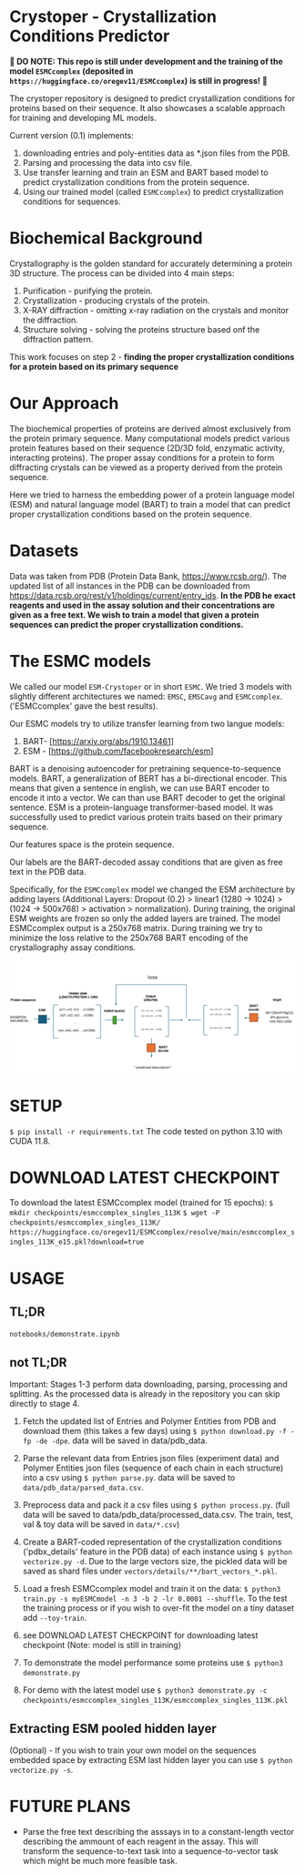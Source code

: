 # Crystoper - Crystallization Conditions Predictor  
**:construction_worker: DO NOTE: This repo is still under development and the training of the model `ESMCcomplex` (deposited in `https://huggingface.co/oregev11/ESMCcomplex`) is still in progress! :construction_worker:**

The crystoper repository is designed to predict crystallization conditions for proteins based on their sequence. It also showcases a scalable approach for training and developing ML models.

Current version (0.1) implements:
1. downloading entries and poly-entities data as *.json files from the PDB.
2. Parsing and processing the data into csv file.
3. Use transfer learning and train an ESM and BART based model to predict crystallization conditions from the protein sequence.
4. Using our trained model (called `ESMCcomplex`) to predict crystallization conditions for sequences.


# Biochemical Background
Crystallography is the golden standard for accurately determining a protein 3D structure.
The process can be divided into 4 main steps:
1. Purification - purifying the protein.
2. Crystallization - producing crystals of the protein.
3. X-RAY diffraction - omitting x-ray radiation on the crystals and monitor the diffraction.
4. Structure solving - solving the proteins structure based onf the diffraction pattern.

This work focuses on step 2 - **finding the proper crystallization conditions for a protein based on its primary sequence**

# Our Approach
The biochemical properties of proteins are derived almost exclusively from the protein primary sequence. Many computational models predict various protein features based on their sequence (2D/3D fold, enzymatic activity, interacting proteins). The proper assay conditions for a protein to form diffracting crystals can be viewed as a property derived from the protein sequence.

Here we tried to harness the embedding power of a protein language model (ESM) and natural language model (BART) to train a model that can predict proper crystallization conditions based on the protein sequence.

# Datasets
Data was taken from PDB (Protein Data Bank, https://www.rcsb.org/).
The updated list of all instances in the PDB can be downloaded from https://data.rcsb.org/rest/v1/holdings/current/entry_ids.
**In the PDB he exact reagents and used in the assay solution and their concentrations are given as a free text. We wish to train a model that given a protein sequences can predict the proper crystallization conditions.**

# The ESMC models
We called our model `ESM-Crystoper` or in short `ESMC`.
We tried 3 models with slightly different architectures we named: `EMSC`, `EMSCavg` and `ESMCcomplex`. ('ESMCcomplex' gave the best results).

Our ESMC models try to utilize transfer learning from two langue models:
1. BART- [https://arxiv.org/abs/1910.13461]
2. ESM - [https://github.com/facebookresearch/esm]

BART is a denoising autoencoder for pretraining sequence-to-sequence models. BART, a generalization of BERT has a bi-directional encoder. This means that given a sentence in english, we can use BART encoder to encode it into a vector. We can than use BART decoder to get the original sentence.
ESM is a protein-language transformer-based model. It was successfully used to predict various protein traits based on their primary sequence.

Our features space is the protein sequence.

Our labels are the BART-decoded assay conditions that are given as free text in the PDB data.

Specifically, for the `ESMCcomplex` model we changed the ESM architecture by adding layers (Additional Layers:  Dropout (0.2) > linear1 (1280 → 1024) > (1024 → 500x768) >  activation > normalization). During training, the original ESM weights are frozen so only the added layers are trained. 
The model ESMCcomplex output is a 250x768 matrix. 
During training we try to minimize the loss relative to the 250x768 BART encoding of the crystallography assay conditions.

![alt text](Untitled.png)

# SETUP
`$ pip install -r requirements.txt`
The code tested on python 3.10 with CUDA 11.8.

# DOWNLOAD LATEST CHECKPOINT
To download the latest ESMCcomplex model (trained for 15 epochs):
`$ mkdir checkpoints/esmccomplex_singles_113K`
`$ wget -P checkpoints/esmccomplex_singles_113K/ https://huggingface.co/oregev11/ESMCcomplex/resolve/main/esmccomplex_singles_113K_e15.pkl?download=true`


# USAGE
## TL;DR
`notebooks/demonstrate.ipynb`

## not TL;DR

Important: Stages 1-3 perform data downloading, parsing, processing and splitting. As the processed data is already in the repository you can skip directly to stage 4.

1. Fetch the updated list of Entries and Polymer Entities from PDB and download them (this takes a few days) using `$ python download.py -f -fp -de -dpe`.
data will be saved in data/pdb_data.
2. Parse the relevant data from Entries json files (experiment data) and Polymer Entities json files (sequence of each chain in each structure) into a csv using `$ python parse.py`.
data will be saved to `data/pdb_data/parsed_data.csv`.
3. Preprocess data and pack it a csv files using `$ python process.py`. (full data will be saved to data/pdb_data/processed_data.csv. The train, test, val & toy data will be saved in `data/*.csv`)

4. Create a BART-coded representation of the crystallization conditions ('pdbx_details' feature in the PDB data) of each instance using `$ python vectorize.py -d`. Due to the large vectors size, the pickled data will be saved as shard files under `vectors/details/**/bart_vectors_*.pkl`.
5. Load a fresh ESMCcomplex model and train it on the data: `$ python3 train.py -s myESMCmodel -n 3 -b 2 -lr 0.0001 --shuffle`. To the test the training process or if you wish to over-fit the model on a tiny dataset add `--toy-train`. 

6. see DOWNLOAD LATEST CHECKPOINT for downloading latest checkpoint (Note: model is still in training)

7. To demonstrate the model performance some proteins use `$ python3 demonstrate.py`
8. For demo with the latest model use `$ python3 demonstrate.py -c checkpoints/esmccomplex_singles_113K/esmccomplex_singles_113K.pkl`

## Extracting ESM pooled hidden layer
(Optional) - If you wish to train your own model on the sequences embedded space by extracting ESM last hidden layer you can use  `$ python vectorize.py -s`.

# FUTURE PLANS
- Parse the free text describing the asssays in to a constant-length vector describing the ammount of each reagent in the assay. This will transform the sequence-to-text task into a sequence-to-vector task which might be much more feasible task.







